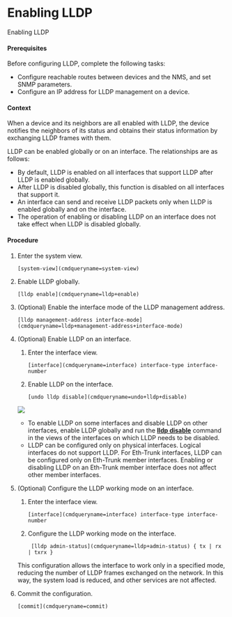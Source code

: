 Enabling LLDP
=============

Enabling LLDP

#### Prerequisites

Before configuring LLDP, complete the following tasks:

* Configure reachable routes between devices and the NMS, and set SNMP parameters.
* Configure an IP address for LLDP management on a device.

#### Context

When a device and its neighbors are all enabled with LLDP, the device notifies the neighbors of its status and obtains their status information by exchanging LLDP frames with them.

LLDP can be enabled globally or on an interface. The relationships are as follows:

* By default, LLDP is enabled on all interfaces that support LLDP after LLDP is enabled globally.
* After LLDP is disabled globally, this function is disabled on all interfaces that support it.
* An interface can send and receive LLDP packets only when LLDP is enabled globally and on the interface.
* The operation of enabling or disabling LLDP on an interface does not take effect when LLDP is disabled globally.


#### Procedure

1. Enter the system view.
   
   
   ```
   [system-view](cmdqueryname=system-view)
   ```
2. Enable LLDP globally.
   
   
   ```
   [lldp enable](cmdqueryname=lldp+enable)
   ```
3. (Optional) Enable the interface mode of the LLDP management address.
   
   
   ```
   [lldp management-address interface-mode](cmdqueryname=lldp+management-address+interface-mode)
   ```
4. (Optional) Enable LLDP on an interface.
   
   
   1. Enter the interface view.
      ```
      [interface](cmdqueryname=interface) interface-type interface-number
      ```
   2. Enable LLDP on the interface.
      ```
      [undo lldp disable](cmdqueryname=undo+lldp+disable)
      ```
   
   ![](public_sys-resources/note_3.0-en-us.png) 
   * To enable LLDP on some interfaces and disable LLDP on other interfaces, enable LLDP globally and run the [**lldp disable**](cmdqueryname=lldp+disable) command in the views of the interfaces on which LLDP needs to be disabled.
   * LLDP can be configured only on physical interfaces. Logical interfaces do not support LLDP. For Eth-Trunk interfaces, LLDP can be configured only on Eth-Trunk member interfaces. Enabling or disabling LLDP on an Eth-Trunk member interface does not affect other member interfaces.
5. (Optional) Configure the LLDP working mode on an interface.
   
   
   1. Enter the interface view.
      ```
      [interface](cmdqueryname=interface) interface-type interface-number
      ```
   2. Configure the LLDP working mode on the interface.
      ```
       [lldp admin-status](cmdqueryname=lldp+admin-status) { tx | rx | txrx }
      ```
   
   This configuration allows the interface to work only in a specified mode, reducing the number of LLDP frames exchanged on the network. In this way, the system load is reduced, and other services are not affected.
6. Commit the configuration.
   
   
   ```
   [commit](cmdqueryname=commit)
   ```